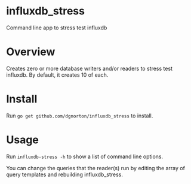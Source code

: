 influxdb_stress
===============

Command line app to stress test influxdb

Overview
========

Creates zero or more database writers and/or readers to stress test influxdb.
By default, it creates 10 of each.

Install
=======

Run `go get github.com/dgnorton/influxdb_stress` to install.

Usage
=====

Run `influxdb-stress -h` to show a list of command line options.

You can change the queries that the reader(s) run by editing the array of query templates and rebuilding influxdb_stress.
